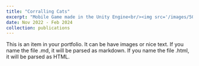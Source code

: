 ```yaml
---
title: "Corralling Cats"
excerpt: "Mobile Game made in the Unity Engine<br/><img src='/images/500x300.png'>"
date: Nov 2022 - Feb 2024
collection: publications
---
```


This is an item in your portfolio. It can be have images or nice text. If you name the file .md, it will be parsed as markdown. If you name the file .html, it will be parsed as HTML.